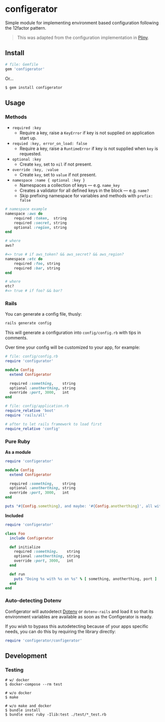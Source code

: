 # configerator

Simple module for implementing environment based configuration following the 12factor pattern.

> This was adapted from the configuration implementation in [Pliny](https://github.com/interagent/pliny).

## Install

```ruby
# file: Gemfile
gem 'configerator'
```

Or...

```bash
$ gem install configerator
```

## Usage

### Methods

* `required :key`
    * Require a key, raise a `KeyError` if key is not supplied on application start up.
* `requied :key, error_on_load: false`
    * Require a key, raise a `RuntimeError` if key is not supplied when `key` is requested.
* `optional :key`
    * Create `key`, set to `nil` if not present.
* `override :key, :value`
    * Create `key`, set to `value` if not present.
* `namespace :name { optional :key }`
    * Namespaces a collection of keys &mdash; e.g. `name_key`
    * Creates a validator for all defined keys in the block &mdash; e.g. `name?`
    * Skip prefixing namespace for variables and methods with `prefix: false`

```ruby
# namespace example
namespace :aws do
    required :token,  string
    required :secret, string
    optional :region, string
end

# where
aws?

#=> true # if aws_token? && aws_secret? && aws_region?
namespace :etc do
    required :foo, string
    required :bar, string
end

# where
etc?
#=> true # if foo? && bar?
```

### Rails

You can generate a config file, thusly:

```bash
rails generate config
```

This will generate a configuration into `config/config.rb` with tips in comments.

Over time your config will be customized to your app, for example:

```ruby
# file: config/config.rb
require 'configurator'

module Config
  extend Configerator

  required :something,    string
  optional :anotherthing, string
  override :port, 3000,   int
end
```

```ruby
# file: config/application.rb
require_relative 'boot'
require 'rails/all'

# after to let rails framework to load first
require_relative 'config'
```

### Pure Ruby

**As a module**

```ruby
require 'configerator'

module Config
  extend Configerator

  required :something,    string
  optional :anotherthing, string
  override :port, 3000,   int
end

puts "#{Config.something}, and maybe: '#{Config.anotherthing}', all with #{Config.port}"
```

**Included**

```ruby
require 'configerator'

class Foo
  include Configerator

  def initialize
    required :something.    string
    optional :anotherthing, string
    override :port, 3000,   int
  end

  def run
    puts "Doing %s with %s on %s" % [ something, anotherthing, port ]
  end
end
```

### Auto-detecting Dotenv

Configerator will autodetect [Dotenv](https://github.com/bkeepers/dotenv) or
`dotenv-rails` and load it so that its environment variables are available
as soon as the Configerator is ready.

If you wish to bypass this autodetecting because of your apps specific needs,
you can do this by requiring the library directly:

```ruby
require 'configerator/configerator'
```

## Development

### Testing

```
# w/ docker
$ docker-compose --rm test

# w/o docker
$ make

# w/o make and docker
$ bundle install
$ bundle exec ruby -Ilib:test ./test/*_test.rb
```
